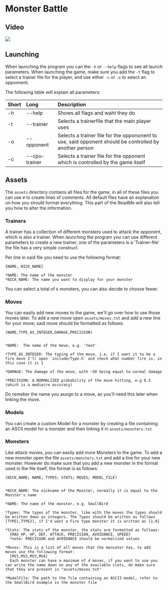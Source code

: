 # Monster Battle

## Video
[![](https://i.ytimg.com/vi/t3XFfZhiMP8/hqdefault.jpg?sqp=-oaymwEZCNACELwBSFXyq4qpAwsIARUAAIhCGAFwAQ==&rs=AOn4CLB55niNEKgK76ubb74LXAMgn78LFw)](https://www.youtube.com/watch?v=t3XFfZhiMP8 "Video showcase")

## Launching
When launching the program you can the `-h` or `--help` flags to see all launch parameters.
When launching the game, make sure you add the `-t` flag to select a trainer file for the player,
and use either `-c` or `-o` to select an opponnent.

The following table will explain all parameters:

| Short | Long | Description |
| :--- | :-- | :--------- |
| -h    | --help | Shows all flags and waht they do |
| -t    | --trainer | Selects a trainerfile that the main player uses |
| -o    | --opponent | Selects a trainer file for the oppononent to use, said opponent should be controlled by another person | 
| -c    | --cpu-trainer | Selects a trainer file for the opponent which is controlled by the game itself |

## Assets
The `assets` directory contains all files for the game, in all of these files you can use `#` to create lines of comments.
All default files have an explanation on how you should format everything. This part of the ReadMe will also tell you how to alter the information.

### Trainers
A trainer has a collection of different monsters used to attack the opponent, which is also a trainer. 
When launching the program you can use different parameters to create a new trainer, 
one of the parameters is a 'Trainer-file' the file has a very simple construct.

Per line in said file you need to use the following format:
```
{NAME, NICK_NAME}

*NAME: The name of the monster
*NICK_NAME: The name you want to display for your monster
```

You can select a total of `6` monsters, you can also decide to choose fewer.

### Moves
You can easily add new moves to the game, we'll go over how to use those moves later.
To add a new move open `assets/moves.txt` and add a new line for your move; said move should be formatted as follows:
```
(NAME,TYPE_AS_INTEGER,DAMAGE,PRECISION)


*NAME:  The name of the move, e.g. 'Yeet'

*TYPE_AS_INTEGER: The typing of the move, i.e. if I want it to be a fire move I'll open `include/Type.h` and check what number fire is, in this case it is 1

*DAMAGE: The damage of the move, with ~50 being equal to normal damage

*PRECISION: A NORMALIZED probability of the move hitting, e.g 0.5 (which is a mediocre accuracy)
```
Do remeber the name you assign to a move, as you'll need this later when linking the move.

### Models
You can create a custom Model for a monster by creating a file containing an ASCII model for a monster and then linking it in `assets/monsters.txt`

### Monsters
Like attack moves, you can easily add more Monsters to the game.
To add a new monster open the file `assets/monsters.txt` and add a line for your new monster.
However do make sure that you add a new monster in the format used in the file itself, the format is as follows:
```
(NICK_NAME; NAME; TYPES; STATS; MOVES; MODEL_FILE)


*NICK_NAME: The nickname of the Monster, normally it is equal to the Monster's name

*NAME: The name of the monster, e.g. SmallBird

*Types: The types of the monster, like with the moves the types should be written down as integers. The Types should be written as follows [TYPE1,TYPE2], if I'd want a Fire type monster it is written as [1,0]

*Stats: The stats of the monster, the stats are formatted as follows:
  {MAX_HP, HP, DEF, ATTACK, PRECISION, AVOIDANCE, SPEED}
  *note: PRECISION and AVOIDANCE should be normalized values

*Moves: This is a list of all moves that the monsater has, to add moves use the following format:
  [MV1,MV2,MV3,MV4]
  Each monster can have a maximum of 4 moves, if you want to use you can write the name down on any of the available slots, do make sure that they are present in "assets/moves.txt"
  
*ModelFile: The path to the file containing an ASCII-model, refer to the SmallBird example in the monster file
```
